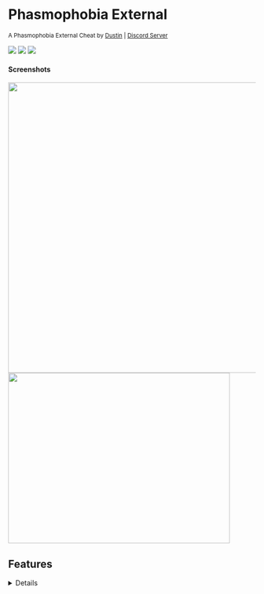 # Phasmophobia External
<sup>A Phasmophobia External Cheat by [Dustin](https://github.com/Dustin21335) | [Discord Server](https://discord.gg/D6wuXEnfhP)</sup>

[![](https://img.shields.io/github/v/release/Dustin21335/PhasmophobiaMenuExternal?label=latest&style=for-the-badge)](https://github.com/Dustin21335/PhasmophobiaMenuExternal)
[![](https://img.shields.io/github/downloads/Dustin21335/PhasmophobiaMenuExternal/total.svg?style=for-the-badge)]([https://github.com/Dustin21335/SimpleMemoryReading/graphs/contributors](https://github.com/Dustin21335/PhasmophobiaMenuExternal/releases/))
[![](https://img.shields.io/github/contributors/Dustin21335/SimpleMemoryReading?style=for-the-badge)](https://github.com/Dustin21335/SimpleMemoryReading/graphs/contributors)
[![]()](https://discord.gg/nPZjh6HeCz)

#### Screenshots
<p>
  <img src="https://i.imgur.com/aNGJ7NO.png" width="1022" height="590" />
  <img src="https://i.imgur.com/t8abLkC.png" width="451" height="346" />
</p>

## Features
<details>

  #### General Tab
  - **Welcome Message:** Simple welcome message.
  - **Change Log:** Shows everything added, changed, fixed, or removed.

  #### Self Tab 
  - **Infinite Sanity:** Sets your sanity to 100 making it infinite with update delay.
  - **Infinite Stamina:** Sets your stamina to 100 making it infinite with update delay.
  - **Speed Hack:** Global speed hack toggle with update delay with update delay.
  - **Speed:** The number the speed hack uses for your character speed.
  - **Gamma Hack:** Global gamma toggle with update delay.
  - **Gamma:** The number the gamma hack uses for the brightness.
  - **FOV Hack:** Global fov toggle with update delay.
  - **FOV:** The number the fov hack uses for your character field of view.
 
  #### Misc Tab 
  - **Ghost Info:** Shows general infomation about the ghost.
  - **Level Info:** Shows general infomation about the level.
  - **Player Info:** Shows general infomation about the players.
  - **Player Info Seperate Windows:** Shows general infomation about the players with each player getting its own window.
  - **Crosshair:** Draws a crosshair in the center middle of your screen.
  - **Crosshair Size:** Controls the crosshair size.
  - **Crosshair Thickness:** Controls the crosshair thickness.
  - **Teleportion:** Lets you teleport to specific xyz coords.
  - **Save Current Position:** Saves your characters current position to the xyz coords.
  - **Teleport:** Teleports your character to the xyz coords.

  #### Settings Tab
  - **Reset Settings:** Resets your config to the default.
  - **Save Settings:** Saves all your settings to your config.
  - **Reload Settings:** Reloads all your settings with your config.
  - **Open Settings:** Opens the config.json file.
  - **Languages:** Lets you change the menus language.
  - **Update Offsets:** Updates the menus offsets using AOB scanning.
  - **Colors:** Shows all the customizable colors.
  - **Crosshair Color:** Lets you change the crosshair color.
  - **Project Info:** Shows some general project infomation. 

</details>
